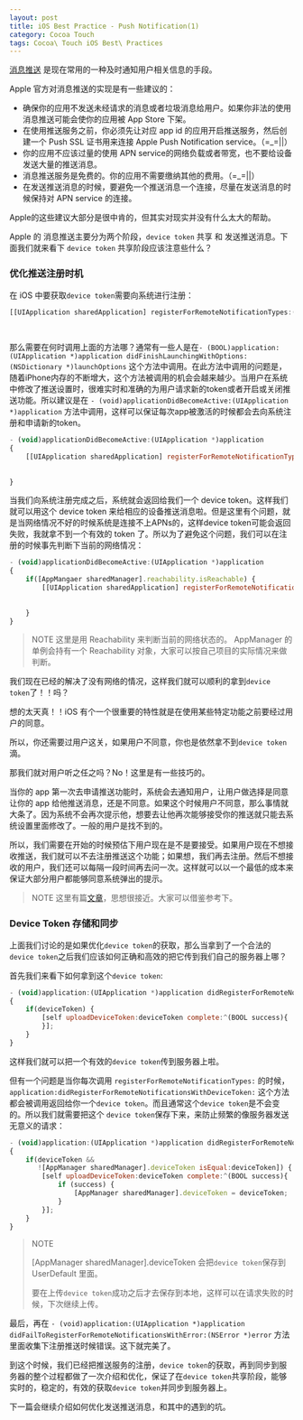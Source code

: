 ```yaml
---
layout: post
title: iOS Best Practice - Push Notification(1)
category: Cocoa Touch
tags: Cocoa\ Touch iOS Best\ Practices
---
```


[消息推送](https://developer.apple.com/notifications/) 是现在常用的一种及时通知用户相关信息的手段。

Apple 官方对消息推送的实现是有一些建议的：

- 确保你的应用不发送未经请求的消息或者垃圾消息给用户。如果你非法的使用消息推送可能会使你的应用被 App Store 下架。
- 在使用推送服务之前，你必须先让对应 app id 的应用开启推送服务，然后创建一个 Push SSL 证书用来连接 Apple Push Notification service。（=_=||）
- 你的应用不应该过量的使用 APN service的网络负载或者带宽，也不要给设备发送大量的推送消息。
- 消息推送服务是免费的。你的应用不需要缴纳其他的费用。（=_=||）
- 在发送推送消息的时候，要避免一个推送消息一个连接，尽量在发送消息的时候保持对 APN service 的连接。

Apple的这些建议大部分是很中肯的，但其实对现实并没有什么太大的帮助。

Apple 的 消息推送主要分为两个阶段，`device token` 共享 和 发送推送消息。下面我们就来看下 `device token` 共享阶段应该注意些什么？

### 优化推送注册时机

在 iOS 中要获取`device token`需要向系统进行注册：

```javascript
[[UIApplication sharedApplication] registerForRemoteNotificationTypes:(UIRemoteNotificationTypeBadge |
                                                                       UIRemoteNotificationTypeAlert |
                                                                       UIRemoteNotificationTypeSound)];
```

那么需要在何时调用上面的方法哪？通常有一些人是在`- (BOOL)application:(UIApplication *)application didFinishLaunchingWithOptions:(NSDictionary *)launchOptions` 这个方法中调用。在此方法中调用的问题是，随着iPhone内存的不断增大，这个方法被调用的机会会越来越少。当用户在系统中修改了推送设置时，很难实时和准确的为用户请求新的token或者开启或关闭推送功能。所以建议是在 `- (void)applicationDidBecomeActive:(UIApplication *)application` 方法中调用，这样可以保证每次app被激活的时候都会去向系统注册和申请新的token。

```javascript
- (void)applicationDidBecomeActive:(UIApplication *)application
{  
    [[UIApplication sharedApplication] registerForRemoteNotificationTypes:(UIRemoteNotificationTypeBadge |
                                                                           UIRemoteNotificationTypeAlert |
                                                                           UIRemoteNotificationTypeSound)];
}
```

当我们向系统注册完成之后，系统就会返回给我们一个 device token。这样我们就可以用这个 device token 来给相应的设备推送消息啦。但是这里有个问题，就是当网络情况不好的时候系统是连接不上APNs的，这样device token可能会返回失败，我就拿不到一个有效的 token 了。所以为了避免这个问题，我们可以在注册的时候事先判断下当前的网络情况：

```javascript
- (void)applicationDidBecomeActive:(UIApplication *)application
{  
    if([AppMangaer sharedManager].reachability.isReachable) {
        [[UIApplication sharedApplication] registerForRemoteNotificationTypes:(UIRemoteNotificationTypeBadge |
                                                                               UIRemoteNotificationTypeAlert |
                                                                               UIRemoteNotificationTypeSound)];
    }
}
```

> NOTE
> 这里是用 Reachability 来判断当前的网络状态的。
> AppManager 的单例会持有一个 Reachability 对象，大家可以按自己项目的实际情况来做判断。

我们现在已经的解决了没有网络的情况，这样我们就可以顺利的拿到`device token`了！！吗？

想的太天真！！iOS 有个一个很重要的特性就是在使用某些特定功能之前要经过用户的同意。

所以，你还需要过用户这关，如果用户不同意，你也是依然拿不到`device token`滴。

那我们就对用户听之任之吗？No！这里是有一些技巧的。

当你的 app 第一次去申请推送功能时，系统会去通知用户，让用户做选择是同意让你的 app 给他推送消息，还是不同意。如果这个时候用户不同意，那么事情就大条了。因为系统不会再次提示他，想要去让他再次能够接受你的推送就只能去系统设置里面修改了。一般的用户是找不到的。

所以，我们需要在开始的时候预估下用户现在是不是要接受。如果用户现在不想接收推送，我们就可以不去注册推送这个功能；如果想，我们再去注册。然后不想接收的用户，我们还可以每隔一段时间再去问一次。这样就可以以一个最低的成本来保证大部分用户都能够同意系统弹出的提示。

> NOTE
> 这里有篇[文章](http://adriancrook.com/ios-best-practice-push-notifications-dialog/)，思想很接近。大家可以借鉴参考下。


### Device Token 存储和同步

上面我们讨论的是如果优化`device token`的获取，那么当拿到了一个合法的`device token`之后我们应该如何正确和高效的把它传到我们自己的服务器上哪？

首先我们来看下如何拿到这个`device token`:

```javascript
- (void)application:(UIApplication *)application didRegisterForRemoteNotificationsWithDeviceToken:(NSData *)deviceToken
{
    if(deviceToken) {
        [self uploadDeviceToken:deviceToken complete:^(BOOL success){
        }];
    }
}
```

这样我们就可以把一个有效的`device token`传到服务器上啦。

但有一个问题是当你每次调用 `registerForRemoteNotificationTypes:` 的时候，`application:didRegisterForRemoteNotificationsWithDeviceToken:` 这个方法都会被调用返回给你一个`device token`。而且通常这个`device token`是不会变的。所以我们就需要把这个 `device token`保存下来，来防止频繁的像服务器发送无意义的请求：


```javascript
- (void)application:(UIApplication *)application didRegisterForRemoteNotificationsWithDeviceToken:(NSData *)deviceToken
{
    if(deviceToken &&
       ![AppManager sharedManager].deviceToken isEqual:deviceToken]) {
        [self uploadDeviceToken:deviceToken complete:^(BOOL success){
            if (success) {
                [AppManager sharedManager].deviceToken = deviceToken;
            }
        }];
    }
}
```

> NOTE
> 
> [AppManager sharedManager].deviceToken 会把`device token`保存到 UserDefault 里面。
>
> 要在上传`device token`成功之后才去保存到本地，这样可以在请求失败的时候，下次继续上传。

最后，再在 `- (void)application:(UIApplication *)application didFailToRegisterForRemoteNotificationsWithError:(NSError *)error` 方法里面收集下注册推送时候错误。这下就完美了。

到这个时候，我们已经把推送服务的注册，`device token`的获取，再到同步到服务器的整个过程都做了一次介绍和优化，保证了在`device token`共享阶段，能够实时的，稳定的，有效的获取`device token`并同步到服务器上。

下一篇会继续介绍如何优化发送推送消息，和其中的遇到的坑。
